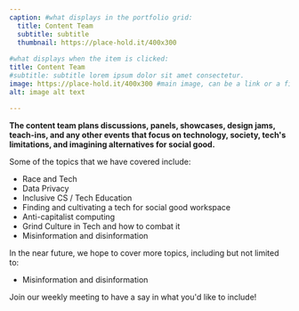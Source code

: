 ```yaml
---
caption: #what displays in the portfolio grid:
  title: Content Team
  subtitle: subtitle
  thumbnail: https://place-hold.it/400x300
  
#what displays when the item is clicked:
title: Content Team
#subtitle: subtitle lorem ipsum dolor sit amet consectetur.
image: https://place-hold.it/400x300 #main image, can be a link or a file in assets/img/portfolio
alt: image alt text

---
```

**The content team plans discussions, panels, showcases, design jams, teach-ins, and any other events that focus on technology, society, tech's limitations, and imagining alternatives for social good.**

Some of the topics that we have covered include:

- Race and Tech
- Data Privacy
- Inclusive CS / Tech Education
- Finding and cultivating a tech for social good workspace
- Anti-capitalist computing
- Grind Culture in Tech and how to combat it
- Misinformation and disinformation

In the near future, we hope to cover more topics, including but not limited to:
* Misinformation and disinformation


Join our weekly meeting to have a say in what you'd like to include!
  